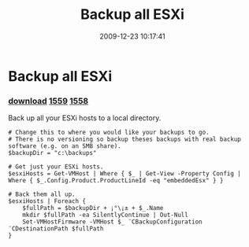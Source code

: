 ﻿---
pid:            1557
parent:         0
children:       1559,1558
poster:         Carter Shanklin
title:          Backup all ESXi
date:           2009-12-23 10:17:41
description:    Back up all your ESXi hosts to a local directory.
format:         posh
---

# Backup all ESXi

### [download](1557.ps1)  [1559](1559.md) [1558](1558.md)

Back up all your ESXi hosts to a local directory.

```posh
# Change this to where you would like your backups to go.
# There is no versioning so backup theses backups with real backup software (e.g. on an SMB share).
$backupDir = "c:\backups"

# Get just your ESXi hosts.
$esxiHosts = Get-VMHost | Where { $_ | Get-View -Property Config | Where { $_.Config.Product.ProductLineId -eq "embeddedEsx" } }

# Back them all up.
$esxiHosts | Foreach {
	$fullPath = $backupDir + ¡°\¡± + $_.Name
	mkdir $fullPath -ea SilentlyContinue | Out-Null
	Set-VMHostFirmware -VMHost $_ ¨CBackupConfiguration ¨CDestinationPath $fullPath
}

```
